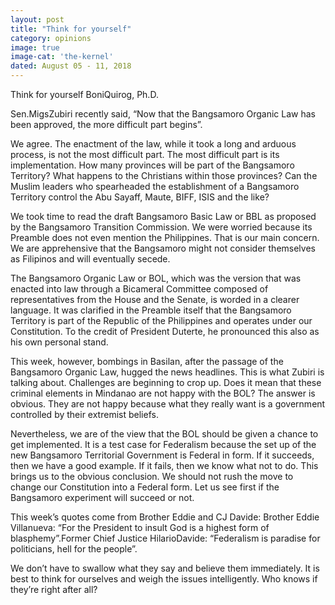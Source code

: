 ```yaml
---
layout: post
title: "Think for yourself"
category: opinions
image: true
image-cat: 'the-kernel'
dated: August 05 - 11, 2018
---
```


Think for yourself
BoniQuirog, Ph.D.

Sen.MigsZubiri recently said, “Now that the Bangsamoro Organic Law has been approved, the more difficult part begins”.

We agree. The enactment of the law, while it took a long and arduous process, is not the most difficult part. The most difficult part is its implementation. How many provinces will be part of the Bangsamoro Territory? What happens to the Christians within those provinces? Can the Muslim leaders who spearheaded the establishment of a Bangsamoro Territory control the Abu Sayaff, Maute, BIFF, ISIS and the like?

We took time to read the draft Bangsamoro Basic Law or BBL as proposed by the Bangsamoro Transition Commission. We were worried because its Preamble does not even mention the Philippines. That is our main concern. We are apprehensive that the Bangsamoro might not consider themselves as Filipinos and will eventually secede.

The Bangsamoro Organic Law or BOL, which was the version that was enacted into law through a Bicameral Committee composed of representatives from the House and the Senate, is worded in a clearer language. It was clarified in the Preamble itself that the Bangsamoro Territory is part of the Republic of the Philippines and operates under our Constitution. To the credit of President Duterte, he pronounced this also as his own personal stand.

This week, however, bombings in Basilan, after the passage of the Bangsamoro Organic Law, hugged the news headlines. This is what Zubiri is talking about. Challenges are beginning to crop up. Does it mean that these criminal elements in Mindanao are not happy with the BOL? The answer is obvious. They are not happy because what they really want is a government controlled by their extremist beliefs.

Nevertheless, we are of the view that the BOL should be given a chance to get implemented. It is a test case for Federalism because the set up of the new Bangsamoro Territorial Government is Federal in form. If it succeeds, then we have a good example. If it fails, then we know what not to do. This brings us to the obvious conclusion. We should not rush the move to change our Constitution into a Federal form. Let us see first if the Bangsamoro experiment will succeed or not.

This week’s quotes come from Brother Eddie and CJ Davide: Brother Eddie Villanueva: “For the President to insult God is a highest form of blasphemy”.Former Chief Justice HilarioDavide: “Federalism is paradise for politicians, hell for the people”.

We don’t have to swallow what they say and believe them immediately. It is best to think for ourselves and weigh the issues intelligently. Who knows if they’re right after all?
